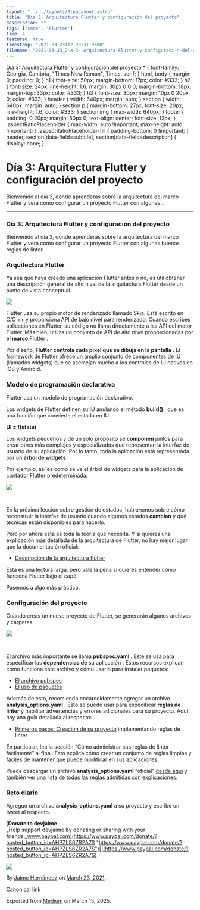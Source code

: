 ```yaml
---
layout: "../../layouts/BlogLayout.astro"
title: "Día 3: Arquitectura Flutter y configuración del proyecto"
description: ""
tags: ["code", "Flutter"]
time: 4
featured: true
timestamp: "2021-03-23T12:20:31-0300"
filename: "2021-03-23_D-a-3--Arquitectura-Flutter-y-configuraci-n-del-proyecto-9307aa98b4fe"
---
```


Día 3: Arquitectura Flutter y configuración del proyecto \* { font-family: Georgia, Cambria, "Times New Roman", Times, serif; } html, body { margin: 0; padding: 0; } h1 { font-size: 50px; margin-bottom: 17px; color: #333; } h2 { font-size: 24px; line-height: 1.6; margin: 30px 0 0 0; margin-bottom: 18px; margin-top: 33px; color: #333; } h3 { font-size: 30px; margin: 10px 0 20px 0; color: #333; } header { width: 640px; margin: auto; } section { width: 640px; margin: auto; } section p { margin-bottom: 27px; font-size: 20px; line-height: 1.6; color: #333; } section img { max-width: 640px; } footer { padding: 0 20px; margin: 50px 0; text-align: center; font-size: 12px; } .aspectRatioPlaceholder { max-width: auto !important; max-height: auto !important; } .aspectRatioPlaceholder-fill { padding-bottom: 0 !important; } header, section\[data-field=subtitle\], section\[data-field=description\] { display: none; }

Día 3: Arquitectura Flutter y configuración del proyecto
========================================================

Bienvenido al día 3, donde aprenderas sobre la arquitectura del marco Flutter y verá cómo configurar un proyecto Flutter con algunas…

* * *

### Día 3: Arquitectura Flutter y configuración del proyecto

Bienvenido al día 3, donde aprenderas sobre la arquitectura del marco Flutter y verá cómo configurar un proyecto Flutter con algunas buenas reglas de linter.

### Arquitectura Flutter

Ya sea que haya creado una aplicación Flutter antes o no, es útil obtener una descripción general de alto nivel de la arquitectura Flutter desde un punto de vista conceptual.

![](https://cdn-images-1.medium.com/max/800/0*Zne8-v9BhEYBuQNy)

Flutter usa su propio motor de renderizado llamado Skia. Está escrito en C/C ++ y proporciona API de bajo nivel para renderizado. Cuando escribes aplicaciones en Flutter, su código no llama directamente a las API del motor Flutter. Más bien, utiliza un conjunto de API de alto nivel proporcionadas por el **marco** Flutter .

Por diseño, **Flutter controla cada píxel que se dibuja en la pantalla** . El framework de Flutter ofrece un amplio conjunto de componentes de IU (llamados widgets) que se asemejan mucho a los controles de IU nativos en iOS y Android.

### Modelo de programación declarativa

Flutter usa un modelo de programación declarativo.

Los widgets de Flutter definen su IU anulando el método **build()** , que es una función que convierte el estado en IU:

**UI = f(state)**

Los widgets pequeños y de un solo propósito se **componen** juntos para crear otros más complejos y especializados que representan la interfaz de usuario de su aplicación. Por lo tanto, toda la aplicación está representada por un **árbol de widgets** .

Por ejemplo, así es como se ve el árbol de widgets para la aplicación de contador Flutter predeterminada:

![](https://cdn-images-1.medium.com/max/800/0*iAmiW7_uEolAjGJm)

​

En la próxima lección sobre gestión de estados, hablaremos sobre cómo reconstruir la interfaz de usuario cuando algunos estados **cambian** y qué técnicas están disponibles para hacerlo.

Pero por ahora esta es toda la teoría que necesita. Y si quieres una explicación más detallada de la arquitectura de Flutter, no hay mejor lugar que la documentación oficial:

*   [Descripción de la arquitectura flutter](https://flutter.dev/docs/resources/architectural-overview)

Esta es una lectura larga, pero vale la pena si quieres entender cómo funciona Flutter bajo el capó.

Pasemos a algo más práctico.

### Configuración del proyecto

Cuando creas un nuevo proyecto de Flutter, se generarán algunos archivos y carpetas.

![](https://cdn-images-1.medium.com/max/800/0*ruKZk537QYa7g2F0)

​

El archivo más importante se llama **pubspec.yaml** . Este se usa para especificar las **dependencias de** su aplicación . Estos recursos explican cómo funciona este archivo y cómo usarlo para instalar paquetes:

*   [El archivo pubspec](https://dart.dev/tools/pub/pubspec)
*   [El uso de paquetes](https://flutter.dev/docs/development/packages-and-plugins/using-packages)

Además de esto, recomiendo encarecidamente agregar un archivo **analysis\_options.yaml** . Esto se puede usar para especificar **reglas de linter** y habilitar advertencias y errores adicionales para su proyecto. Aquí hay una guía detallada al respecto:

*   [Primeros pasos: Creación de su proyecto](https://dash-overflow.net/articles/getting_started/) implementando reglas de linter

En particular, lea la sección “Cómo administrar sus reglas de linter fácilmente” al final. Esto explica cómo crear un conjunto de reglas limpias y fáciles de mantener que puede modificar en sus aplicaciones.

Puede descargar un archivo **analysis\_options.yaml** “oficial” [desde aquí](https://dart-lang.github.io/linter/lints/options/options.html) y también ver una [lista de todas las reglas admitidas con explicaciones](https://dart-lang.github.io/linter/lints/index.html).

### Reto diario

Agregue un archivo **analysis\_options.yaml** a su proyecto y escribe un tweet al respecto.

[**Donate to devjaime**  
_Help support devjaime by donating or sharing with your friends._www.paypal.com](https://www.paypal.com/donate/?hosted_button_id=AHPZLS6ZR2A7S "https://www.paypal.com/donate/?hosted_button_id=AHPZLS6ZR2A7S")[](https://www.paypal.com/donate/?hosted_button_id=AHPZLS6ZR2A7S)

![](https://cdn-images-1.medium.com/max/800/0*AoPJYe3CEt6kH81S)

By [Jaime Hernández](https://medium.com/@devjaime) on [March 23, 2021](https://medium.com/p/9307aa98b4fe).

[Canonical link](https://medium.com/@devjaime/d%C3%ADa-3-arquitectura-flutter-y-configuraci%C3%B3n-del-proyecto-9307aa98b4fe)

Exported from [Medium](https://medium.com) on March 15, 2025.